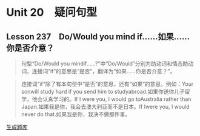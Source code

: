 ﻿ # Unit 20　疑问句型
 ## Lesson 237　Do/Would you mind if……如果……你是否介意？
 
> 句型“Do/Would you mindif……?”中“Do/Would”分别为助动词和情态助动词，连接词“if”的意思是“是否”，翻译为“如果……你是否介意？”。

> 连接词“if”除了有本句型中“是否”的意思，还有“如果”的意思。例如：Your sonwill study hard if you send him to studyabroad.如果你送你儿子留学，他会认真学习的。If I were you, I would go toAustralia rather than Japan.如果我是你，我会去澳大利亚而不是日本。If Iwere you, I would never do that.如果我是你，我决不做那件事。


 [生成题库](./question/f237.json)